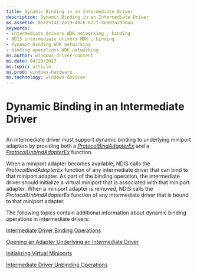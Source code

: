 ```yaml
---
title: Dynamic Binding in an Intermediate Driver
description: Dynamic Binding in an Intermediate Driver
ms.assetid: 0b825141-2a19-40c6-82cf-8e897a25b0aa
keywords:
- intermediate drivers WDK networking , binding
- NDIS intermediate drivers WDK , binding
- dynamic binding WDK networking
- binding operations WDK networking
ms.author: windows-driver-content
ms.date: 04/20/2017
ms.topic: article
ms.prod: windows-hardware
ms.technology: windows-devices
---
```


# Dynamic Binding in an Intermediate Driver


## <a href="" id="ddk-dynamic-binding-in-an-intermediate-driver-ng"></a>


An intermediate driver must support dynamic binding to underlying miniport adapters by providing both a [*ProtocolBindAdapterEx*](https://msdn.microsoft.com/library/windows/hardware/ff570220) and a [*ProtocolUnbindAdapterEx*](https://msdn.microsoft.com/library/windows/hardware/ff570278) function.

When a miniport adapter becomes available, NDIS calls the *ProtocolBindAdapterEx* function of any intermediate driver that can bind to that miniport adapter. As part of the binding operation, the intermediate driver should initialize a virtual miniport that is associated with that miniport adapter. When a miniport adapter is removed, NDIS calls the *ProtocolUnbindAdapterEx* function of any intermediate driver that is bound to that miniport adapter.

The following topics contain additional information about dynamic binding operations in intermediate drivers:

[Intermediate Driver Binding Operations](intermediate-driver-binding-operations.md)

[Opening an Adapter Underlying an Intermediate Driver](opening-an-adapter-underlying-an-intermediate-driver.md)

[Initializing Virtual Miniports](initializing-virtual-miniports.md)

[Intermediate Driver Unbinding Operations](intermediate-driver-unbinding-operations.md)

 

 





